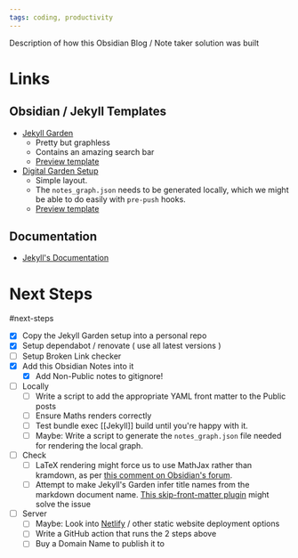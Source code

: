 ```yaml
---
tags: coding, productivity
---
```


Description of how this Obsidian Blog / Note taker solution was built

# Links

## Obsidian / Jekyll Templates
- [Jekyll Garden](https://github.com/Jekyll-Garden/jekyll-garden.github.io)
	- Pretty but graphless
	- Contains an amazing search bar
	- [Preview template](https://hiran.in/)
- [Digital Garden Setup](https://github.com/maximevaillancourt/digital-garden-jekyll-template)
	- Simple layout.
	- The `notes_graph.json` needs to be generated locally, which we might be able to do easily with `pre-push` hooks.
	- [Preview template](https://digital-garden-jekyll-template.netlify.app/your-first-note)

## Documentation
- [Jekyll's Documentation](https://jekyllrb.com/docs/collections/)

# Next Steps
#next-steps 
- [x]  Copy the Jekyll Garden setup into a personal repo
- [x]  Setup dependabot / renovate ( use all latest versions )
- [ ] Setup Broken Link checker
- [x] Add this Obsidian Notes into it
	- [x] Add Non-Public notes to gitignore!
- [ ] Locally
	- [ ] Write a script to add the appropriate YAML front matter to the Public posts
	- [ ] Ensure Maths renders correctly
	- [ ] Test bundle exec [[Jekyll]] build until you're happy with it.
	- [ ] Maybe: Write a script to generate the `notes_graph.json` file needed for rendering the local graph.
- [ ] Check
	- [ ] LaTeX rendering might force us to use MathJax rather than kramdown, as per [this comment on Obsidian's forum](https://forum.obsidian.md/t/jekyll-garden-new-jekyll-theme-for-obsidian-users/23296/3).
	- [ ] Attempt to make Jekyll's Garden infer title names from the markdown document name. [This skip-front-matter plugin](https://discuss.asciidoctor.org/skip-front-matter-together-with-jekyll-titles-from-headings-td6129.html) might solve the issue
- [ ] Server
	- [ ] Maybe: Look into [Netlify](https://www.netlify.com/) / other static website deployment options
	- [ ] Write a GitHub action that runs the 2 steps above
	- [ ] Buy a Domain Name to publish it to